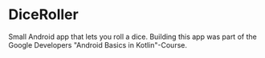 # DiceRoller
Small Android app that lets you roll a dice.
Building this app was part of the Google Developers "Android Basics in Kotlin"-Course.
